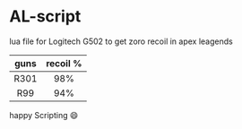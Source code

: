 # AL-script
lua file for Logitech G502 to get zoro recoil in apex leagends 
 
 
| guns  | recoil % |
| :-------------: | :-------------: |
| R301  | 98% |
| R99  | 94%  |
 

happy Scripting :smile:
